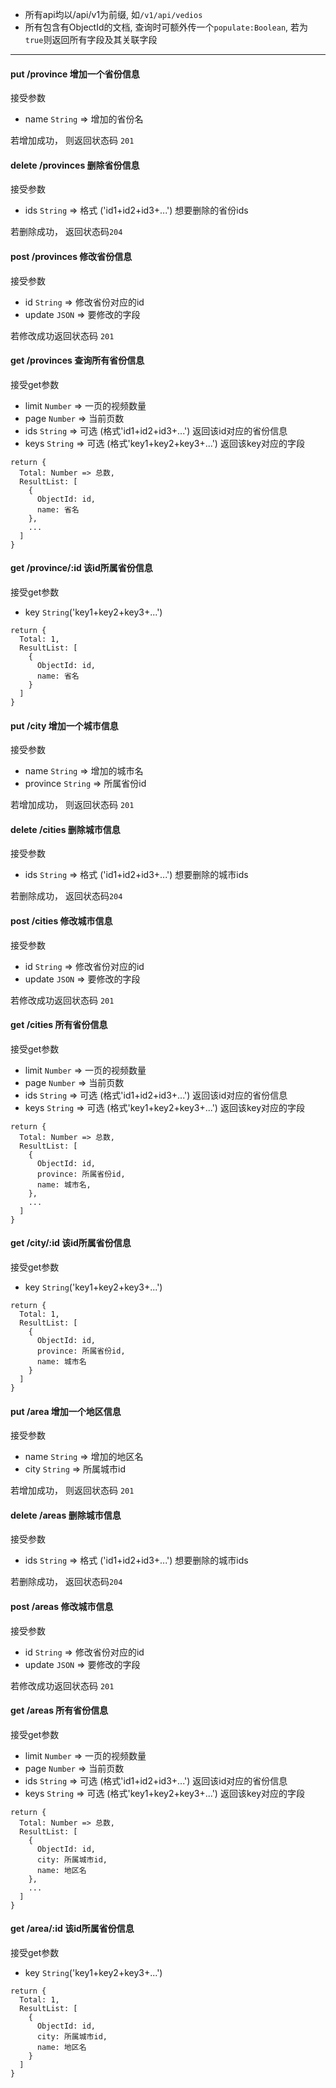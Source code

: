 - 所有api均以/api/v1为前缀, 如`/v1/api/vedios`
- 所有包含有ObjectId的文档, 查询时可额外传一个`populate:Boolean`, 若为`true`则返回所有字段及其关联字段

-------------------------------------------------------------------
#### put    /province  增加一个省份信息
接受参数
- name `String` => 增加的省份名

若增加成功， 则返回状态码 `201`

#### delete      /provinces  删除省份信息
接受参数
- ids `String` => 格式 ('id1+id2+id3+...') 想要删除的省份ids

若删除成功， 返回状态码`204`

#### post    /provinces 修改省份信息
接受参数
- id `String` => 修改省份对应的id
- update `JSON` => 要修改的字段

若修改成功返回状态码 `201`

#### get   /provinces 查询所有省份信息
接受get参数
- limit `Number` => 一页的视频数量
- page `Number` => 当前页数
- ids `String` => 可选 (格式'id1+id2+id3+...') 返回该id对应的省份信息
- keys `String` => 可选 (格式'key1+key2+key3+...') 返回该key对应的字段

```
return {
  Total: Number => 总数,
  ResultList: [
    {
      ObjectId: id,
      name: 省名
    },
    ...
  ]
}
```

#### get  /province/:id 该id所属省份信息

接受get参数
- key `String`('key1+key2+key3+...')

```
return {
  Total: 1,
  ResultList: [
    {
      ObjectId: id,
      name: 省名
    }
  ]
}
```

#### put    /city  增加一个城市信息
接受参数
- name `String` => 增加的城市名
- province `String` => 所属省份id

若增加成功， 则返回状态码 `201`

#### delete      /cities  删除城市信息
接受参数
- ids `String` => 格式 ('id1+id2+id3+...') 想要删除的城市ids

若删除成功， 返回状态码`204`

#### post    /cities 修改城市信息
接受参数
- id `String` => 修改省份对应的id
- update `JSON` => 要修改的字段

若修改成功返回状态码 `201`

#### get   /cities 所有省份信息
接受get参数
- limit `Number` => 一页的视频数量
- page `Number` => 当前页数
- ids `String` => 可选 (格式'id1+id2+id3+...') 返回该id对应的省份信息
- keys `String` => 可选 (格式'key1+key2+key3+...') 返回该key对应的字段

```
return {
  Total: Number => 总数,
  ResultList: [
    {
      ObjectId: id,
      province: 所属省份id,
      name: 城市名,
    },
    ...
  ]
}
```

#### get  /city/:id 该id所属省份信息

接受get参数
- key `String`('key1+key2+key3+...')

```
return {
  Total: 1,
  ResultList: [
    {
      ObjectId: id,
      province: 所属省份id,
      name: 城市名
    }
  ]
}
```

#### put    /area  增加一个地区信息
接受参数
- name `String` => 增加的地区名
- city `String` => 所属城市id

若增加成功， 则返回状态码 `201`

#### delete      /areas  删除城市信息
接受参数
- ids `String` => 格式 ('id1+id2+id3+...') 想要删除的城市ids

若删除成功， 返回状态码`204`

#### post    /areas 修改城市信息
接受参数
- id `String` => 修改省份对应的id
- update `JSON` => 要修改的字段

若修改成功返回状态码 `201`


#### get   /areas 所有省份信息
接受get参数
- limit `Number` => 一页的视频数量
- page `Number` => 当前页数
- ids `String` => 可选 (格式'id1+id2+id3+...') 返回该id对应的省份信息
- keys `String` => 可选 (格式'key1+key2+key3+...') 返回该key对应的字段

```
return {
  Total: Number => 总数,
  ResultList: [
    {
      ObjectId: id,
      city: 所属城市id,
      name: 地区名
    },
    ...
  ]
}
```

#### get  /area/:id 该id所属省份信息

接受get参数
- key `String`('key1+key2+key3+...')

```
return {
  Total: 1,
  ResultList: [
    {
      ObjectId: id,
      city: 所属城市id,
      name: 地区名
    }
  ]
}
```

